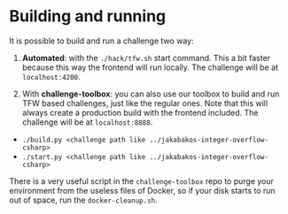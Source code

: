 # Building and running

It is possible to build and run a challenge two way: 

1. **Automated**: with the `./hack/tfw.sh` start command. This a bit faster because this way the frontend will run locally. The challenge will be at `localhost:4200`.

2. With **challenge-toolbox**: you can also use our toolbox to build and run TFW based challenges, just like the regular ones. Note that this will always create a production build with the frontend included. The challenge will be at `localhost:8888`. 

* `./build.py <challenge path like ../jakabakos-integer-overflow-csharp>`
* `./start.py <challenge path like ../jakabakos-integer-overflow-csharp>`

There is a very useful script in the `challenge-toolbox` repo to purge your environment from the useless files of Docker, so if your disk starts to run out of space, run the `docker-cleanup.sh`.

